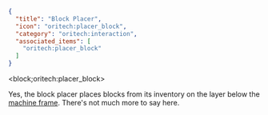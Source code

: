 ```json
{
  "title": "Block Placer",
  "icon": "oritech:placer_block",
  "category": "oritech:interaction",
  "associated_items": [
    "oritech:placer_block"
  ]
}
```

<block;oritech:placer_block>

Yes, the block placer places blocks from its inventory on the layer below the [machine frame](^oritech:interaction/machine_frames). There's not much more to say here.
